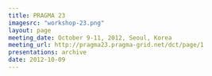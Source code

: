 ```yaml
---
title: PRAGMA 23 
imagesrc: "workshop-23.png"
layout: page
meeting_date: October 9-11, 2012, Seoul, Korea
meeting_url: http://pragma23.pragma-grid.net/dct/page/1
presentations: archive
date: 2012-10-09
---
```


